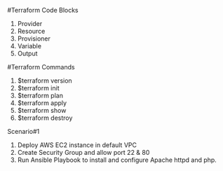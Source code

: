 #Terraform Code Blocks

1. Provider
2. Resource
3. Provisioner
4. Variable
5. Output

#Terraform Commands

1. $terraform version
2. $terraform init
3. $terraform plan
4. $terraform apply
5. $terraform show
6. $terraform destroy


Scenario#1

1. Deploy AWS EC2 instance in default VPC
2. Create Security Group  and allow port 22 & 80
3. Run Ansible Playbook to  install and  configure Apache httpd and php.
